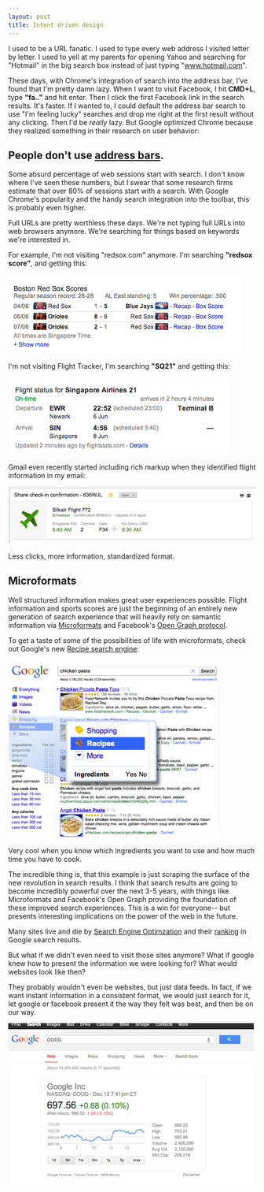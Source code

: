 ```yaml
---
layout: post
title: Intent driven design
---
```


I used to be a URL fanatic. I used to type every web address I visited letter by letter. I used to yell at my parents for opening Yahoo and searching for "Hotmail" in the big search box instead of just typing "www.hotmail.com".

These days, with Chrome's integration of search into the address bar, I've found that I'm pretty damn lazy. When I want to visit Facebook, I hit **CMD+L**, type **"fa.."** and hit enter. Then I click the first Facebook link in the search results. It's faster. If I wanted to, I could default the address bar search to use "I'm feeling lucky" searches and drop me right at the first result without any clicking. Then I'd be *really* lazy. But Google optimized Chrome because they realized something in their research on user behavior:

## People don't use [address bars](http://en.wikipedia.org/wiki/Address_bar).

Some absurd percentage of web sessions start with search. I don't know where I've seen these numbers, but I swear that some research firms estimate that over 80% of sessions start with a search. With Google Chrome's popularity and the handy search integration into the toolbar, this is probably even higher.

Full URLs are pretty worthless these days. We're not typing full URLs into web browsers anymore. We're searching for things based on keywords we're interested in.

For example, I'm not visiting "redsox.com" anymore.  I'm searching **"redsox score"**, and getting this:

![Redsox Search](/images/2012-06-08-sox.png)

I'm not visiting Flight Tracker, I'm searching **"SQ21"** and getting this:

![singapore air flt. 21](/images/2012-06-08-sq.png)

Gmail even recently started including rich markup when they identified flight information in my email:

![flight info in gmail](/images/flight-info.png)

Less clicks, more information, standardized format.

## Microformats

Well structured information makes great user experiences possible. Flight information and sports scores are just the beginning of an entirely new generation of search experience that will heavily rely on semantic information via [Microformats](http://microformats.org/) and Facebook's [Open Graph protocol](https://developers.facebook.com/docs/opengraph/).

To get a taste of some of the possibilities of life with microformats, check out Google's new [Recipe search engine](http://www.google.com/landing/recipes/
):

![Google Recipes](/images/2012-06-08-gr.png)

Very cool when you know which ingredients you want to use and how much time you have to cook.

The incredible thing is, that this example is just scraping the surface of the new revolution in search results. I think that search results are going to become incredibly powerful over the next 3-5 years, with things like Microformats and Facebook's Open Graph providing the foundation of these improved search experiences. This is a win for everyone-- but presents interesting implications on the power of the web in the future.

Many sites live and die by [Search Engine Optimzation](http://en.wikipedia.org/wiki/Search_engine_optimization) and their [ranking](http://en.wikipedia.org/wiki/PageRank) in Google search results.

But what if we didn't even need to visit those sites anymore?  What if google knew how to present the information we were looking for?  What would websites look like then?

They probably wouldn't even be websites, but just data feeds. In fact, if we want instant information in a consistent format, we would just search for it, let google or facebook present it the way they felt was best, and then be on our way.

![Google Finance: GOOG](/images/2012-06-08-goog.png)

